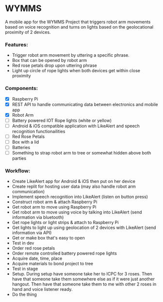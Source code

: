 # WYMMS

A mobile app for the WYMMS Project that triggers robot arm movements based on voice recognition and turns on lights based on the geolocational proximity of 2 devices.

### Features:
* Trigger robot arm movement by uttering a specific phrase.
* Box that can be opened by robot arm
* Red rose petals drop upon uttering phrase
* Light up circle of rope lights when both devices get within close proximity

### Components:
- [x] Raspberry Pi
- [x] REST API to handle communicating data between electronics and mobile app
- [x] Robot Arm
- [ ] Battery powered IOT Rope lights (white or yellow)
- [ ] Android & iOS compatible application with LikeAlert and speech recognition functionailities
- [ ] Red Rose Petals
- [ ] Box with a lid
- [ ] Batteries
- [ ] Something to strap robot arm to tree or somewhat hidden above both parties

### Workflow:
* Create LikeAlert app for Android & iOS then put on her device
* Create replit for hosting user data (may also handle robot arm communication)
* Implement speech recognition into LikeAlert (listen on button press)
* Construct robot arm & attach Raspberry Pi
* Get robot arm to move using Raspberry Pi
* Get robot arm to move using voice by talking into LikeAlert (send information via bluetooth)
* Get rope lights or light strips & attach to Raspberry Pi
* Get lights to light up using geolocation of 2 devices with LikeAlert (send information via API)
* Get or make box that's easy to open
* Test in dev
* Order red rose petals
* Order remote controlled battery powered rope lights
* Acquire date, time, place
* Acquire materials to bond project to tree
* Test in stage
* Setup. During setup have someone take her to ICPC for 3 roses.
  Then have that someone take them somewhere else as if it were just another hangout.
  Then have that someone take them to me with other 2 roses in hand and voice listener ready.
* Do the thing
